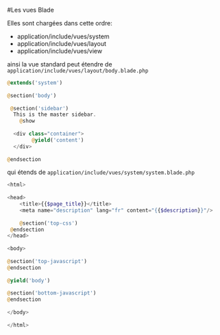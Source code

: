 #Les vues Blade
  
Elles sont chargées dans cette ordre:

* application/include/vues/system
* application/include/vues/layout
* application/include/vues/view

ainsi la vue standard peut étendre de `application/include/vues/layout/body.blade.php` 
```php
@extends('system')  
  
@section('body')  
  
 @section('sidebar')  
  This is the master sidebar.  
    @show  
  
  <div class="container">  
        @yield('content')  
  </div>  
  
@endsection
```
qui étends de `application/include/vues/system/system.blade.php` 
```php
<html>  
  
<head>  
    <title>{{$page_title}}</title>  
    <meta name="description" lang="fr" content="{{$description}}"/>  
  
    @section('top-css')  
 @endsection  
</head>  
  
<body>  
  
@section('top-javascript')  
@endsection  
  
@yield('body')  
  
@section('bottom-javascript')  
@endsection  
  
</body>  
  
</html>
```